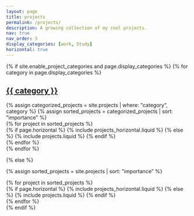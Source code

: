 ```yaml
---
layout: page
title: projects
permalink: /projects/
description: A growing collection of my cool projects.
nav: true
nav_order: 3
display_categories: [work, Study]
horizontal: true
---
```


<!-- pages/projects.md -->
<div class="projects">
{% if site.enable_project_categories and page.display_categories %}
  <!-- Display categorized projects -->
  {% for category in page.display_categories %}
  <a id="{{ category }}" href=".#{{ category }}">
    <h2 class="category">{{ category }}</h2>
  </a>
  {% assign categorized_projects = site.projects | where: "category", category %}
  {% assign sorted_projects = categorized_projects | sort: "importance" %}
  <!-- Generate cards for each project -->
  <div class="project-list">
    {% for project in sorted_projects %}
      <div class="project-item">
        {% if page.horizontal %}
          {% include projects_horizontal.liquid %}
        {% else %}
          {% include projects.liquid %}
        {% endif %}
      </div>
    {% endfor %}
  </div>
  {% endfor %}

{% else %}

<!-- Display projects without categories -->

{% assign sorted_projects = site.projects | sort: "importance" %}

  <!-- Generate cards for each project -->
  <div class="project-list">
    {% for project in sorted_projects %}
      <div class="project-item">
        {% if page.horizontal %}
          {% include projects_horizontal.liquid %}
        {% else %}
          {% include projects.liquid %}
        {% endif %}
      </div>
    {% endfor %}
  </div>
{% endif %}
</div>
